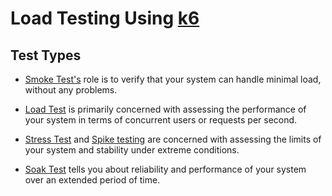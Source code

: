 ﻿# Load Testing Using [k6](https://k6.io/)

## Test Types
- [Smoke Test's](https://k6.io/docs/test-types/smoke-testing/) role is to verify that your system can handle minimal load, without any problems.

- [Load Test](https://k6.io/docs/test-types/load-testing/) is primarily concerned with assessing the performance of your system in terms of concurrent users or requests per second.

- [Stress Test](https://k6.io/docs/test-types/stress-testing/) and [Spike testing](https://k6.io/docs/test-types/stress-testing/#spike-testing-in-k6) are concerned with assessing the limits of your system and stability under extreme conditions.

- [Soak Test](https://k6.io/docs/test-types/soak-testing/) tells you about reliability and performance of your system over an extended period of time.
